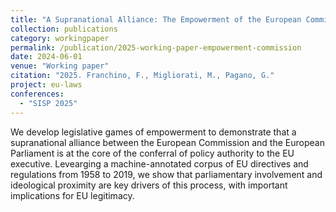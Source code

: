```yaml
---
title: "A Supranational Alliance: The Empowerment of the European Commission from 1958 to 2019"
collection: publications
category: workingpaper
permalink: /publication/2025-working-paper-empowerment-commission
date: 2024-06-01
venue: "Working paper"
citation: "2025. Franchino, F., Migliorati, M., Pagano, G."
project: eu-laws
conferences:
  - "SISP 2025"
---
```


We develop legislative games of empowerment to demonstrate that a supranational alliance between the European Commission and the European Parliament is at the core of the conferral of policy authority to the EU executive. Levearging a machine-annotated corpus of EU directives and regulations from 1958 to 2019, we show that parliamentary involvement and ideological proximity are key drivers of this process, with important implications for EU legitimacy.